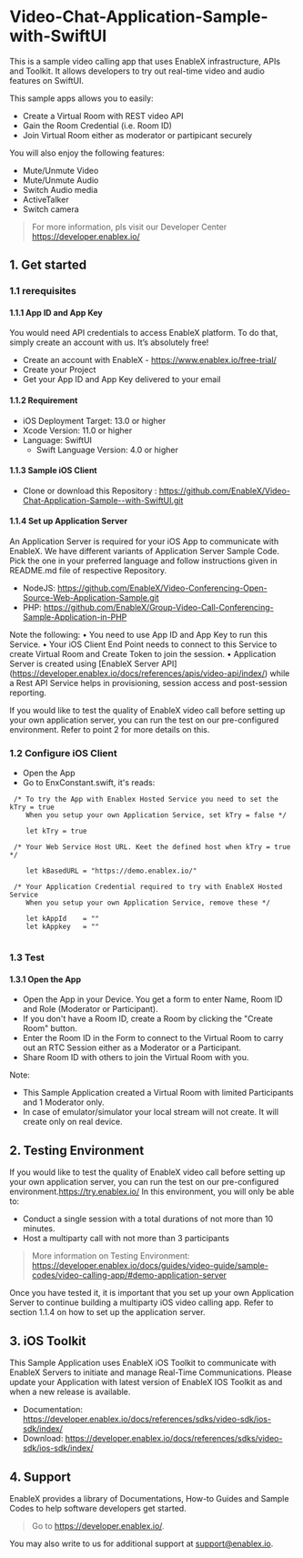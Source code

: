 # Video-Chat-Application-Sample-with-SwiftUI
This is a sample video calling app that uses EnableX infrastructure, APIs and Toolkit. It allows developers to try out real-time video and audio features on SwiftUI.

This sample apps allows you to easily:
* Create a Virtual Room with REST video API 
* Gain the Room Credential (i.e. Room ID) 
* Join Virtual Room either as moderator or partipicant securely

You will also enjoy the following features: 
* Mute/Unmute Video
* Mute/Unmute Audio
* Switch Audio media
* ActiveTalker 
* Switch camera

> For more information, pls visit our Developer Center https://developer.enablex.io/

## 1. Get started

### 1.1 rerequisites

#### 1.1.1 App ID and App Key 

You would need API credentials to access EnableX platform. To do that, simply create an account with us. It’s absolutely free!

* Create an account with EnableX - https://www.enablex.io/free-trial/
* Create your Project
* Get your App ID and App Key delivered to your email

#### 1.1.2 Requirement

* iOS Deployment Target: 13.0 or higher
* Xcode Version: 11.0 or higher
* Language: SwiftUI
  * Swift Language Version: 4.0 or higher


#### 1.1.3 Sample iOS Client 

* Clone or download this Repository : https://github.com/EnableX/Video-Chat-Application-Sample--with-SwiftUI.git 

#### 1.1.4 Set up Application Server

An Application Server is required for your iOS App to communicate with EnableX. We have different variants of Application Server Sample Code. Pick the one in your preferred language and follow instructions given in README.md file of respective Repository.

* NodeJS: https://github.com/EnableX/Video-Conferencing-Open-Source-Web-Application-Sample.git 
* PHP: https://github.com/EnableX/Group-Video-Call-Conferencing-Sample-Application-in-PHP

Note the following:
•    You need to use App ID and App Key to run this Service.
•    Your iOS Client End Point needs to connect to this Service to create Virtual Room and Create Token to join the session.
•    Application Server is created using [EnableX Server API] (https://developer.enablex.io/docs/references/apis/video-api/index/) while a Rest API Service helps in provisioning, session access and post-session reporting.

If you would like to test the quality of EnableX video call before setting up your own application server,  you can run the test on our pre-configured environment. Refer to point 2 for more details on this.

### 1.2 Configure iOS Client 

* Open the App
* Go to EnxConstant.swift, it's reads: 

``` 
 /* To try the App with Enablex Hosted Service you need to set the kTry = true
    When you setup your own Application Service, set kTry = false */
    
    let kTry = true

 /* Your Web Service Host URL. Keet the defined host when kTry = true */
    
    let kBasedURL = "https://demo.enablex.io/"
     
 /* Your Application Credential required to try with EnableX Hosted Service
    When you setup your own Application Service, remove these */
    
    let kAppId    = ""
    let kAppkey   = ""
 
 ```

### 1.3 Test

#### 1.3.1 Open the App

* Open the App in your Device. You get a form to enter Name, Room ID and Role (Moderator or Participant). 
* If you don't have a Room ID, create a Room by clicking the "Create Room" button.
* Enter the Room ID in the Form to connect to the Virtual Room to carry out an RTC Session either as a Moderator or a Participant.
* Share Room ID with others to join the Virtual Room with you.

Note: 
* This Sample Application created a Virtual Room with limited Participants and 1 Moderator only. 
* In case of emulator/simulator your local stream will not create. It will create only on real device.

## 2. Testing Environment

If you would like to test the quality of EnableX video call before setting up your own application server,  you can run the test on our pre-configured environment.https://try.enablex.io/
In this environment, you will only be able to:

* Conduct a single session with a total durations of not more than 10 minutes.
* Host a multiparty call with not more than 3 participants 

> More information on Testing Environment: https://developer.enablex.io/docs/guides/video-guide/sample-codes/video-calling-app/#demo-application-server

Once you have tested it, it is important that you set up your own Application Server to continue building a multiparty iOS video calling app. Refer to section 1.1.4 on how to set up the application server. 
  
## 3. iOS Toolkit

This Sample Application uses EnableX iOS Toolkit to communicate with EnableX Servers to initiate and manage Real-Time Communications. Please update your Application with latest version of EnableX IOS Toolkit as and when a new release is available.

* Documentation: https://developer.enablex.io/docs/references/sdks/video-sdk/ios-sdk/index/
* Download: https://developer.enablex.io/docs/references/sdks/video-sdk/ios-sdk/index/


## 4. Support

EnableX provides a library of Documentations, How-to Guides and Sample Codes to help software developers get started. 

> Go to https://developer.enablex.io/. 

You may also write to us for additional support at support@enablex.io.   

